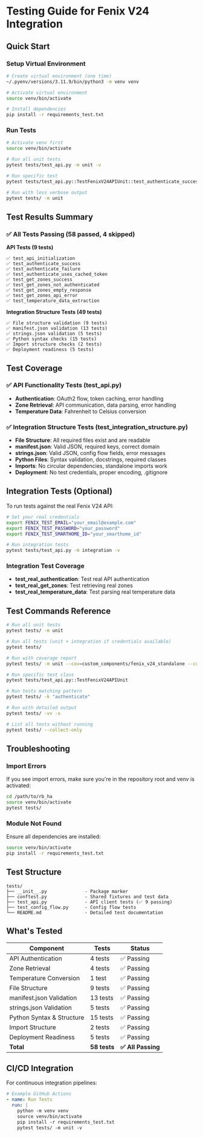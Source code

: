 # Testing Guide for Fenix V24 Integration

## Quick Start

### Setup Virtual Environment

```bash
# Create virtual environment (one time)
~/.pyenv/versions/3.11.9/bin/python3 -m venv venv

# Activate virtual environment
source venv/bin/activate

# Install dependencies
pip install -r requirements_test.txt
```

### Run Tests

```bash
# Activate venv first
source venv/bin/activate

# Run all unit tests
pytest tests/test_api.py -m unit -v

# Run specific test
pytest tests/test_api.py::TestFenixV24APIUnit::test_authenticate_success -v

# Run with less verbose output
pytest tests/ -m unit
```

## Test Results Summary

### ✅ All Tests Passing (58 passed, 4 skipped)

**API Tests (9 tests)**
```
✅ test_api_initialization
✅ test_authenticate_success
✅ test_authenticate_failure
✅ test_authenticate_uses_cached_token
✅ test_get_zones_success
✅ test_get_zones_not_authenticated
✅ test_get_zones_empty_response
✅ test_get_zones_api_error
✅ test_temperature_data_extraction
```

**Integration Structure Tests (49 tests)**
```
✅ File structure validation (9 tests)
✅ manifest.json validation (13 tests)
✅ strings.json validation (5 tests)
✅ Python syntax checks (15 tests)
✅ Import structure checks (2 tests)
✅ Deployment readiness (5 tests)
```

## Test Coverage

### ✅ API Functionality Tests (test_api.py)
- **Authentication**: OAuth2 flow, token caching, error handling
- **Zone Retrieval**: API communication, data parsing, error handling
- **Temperature Data**: Fahrenheit to Celsius conversion

### ✅ Integration Structure Tests (test_integration_structure.py)
- **File Structure**: All required files exist and are readable
- **manifest.json**: Valid JSON, required keys, correct domain
- **strings.json**: Valid JSON, config flow fields, error messages
- **Python Files**: Syntax validation, docstrings, required classes
- **Imports**: No circular dependencies, standalone imports work
- **Deployment**: No test credentials, proper encoding, .gitignore

## Integration Tests (Optional)

To run tests against the real Fenix V24 API:

```bash
# Set your real credentials
export FENIX_TEST_EMAIL="your_email@example.com"
export FENIX_TEST_PASSWORD="your_password"
export FENIX_TEST_SMARTHOME_ID="your_smarthome_id"

# Run integration tests
pytest tests/test_api.py -m integration -v
```

### Integration Test Coverage
- **test_real_authentication**: Test real API authentication
- **test_real_get_zones**: Test retrieving real zones
- **test_real_temperature_data**: Test parsing real temperature data

## Test Commands Reference

```bash
# Run all unit tests
pytest tests/ -m unit

# Run all tests (unit + integration if credentials available)
pytest tests/

# Run with coverage report
pytest tests/ -m unit --cov=custom_components/fenix_v24_standalone --cov-report=html

# Run specific test class
pytest tests/test_api.py::TestFenixV24APIUnit

# Run tests matching pattern
pytest tests/ -k "authenticate"

# Run with detailed output
pytest tests/ -vv -s

# List all tests without running
pytest tests/ --collect-only
```

## Troubleshooting

### Import Errors
If you see import errors, make sure you're in the repository root and venv is activated:
```bash
cd /path/to/rb_ha
source venv/bin/activate
pytest tests/
```

### Module Not Found
Ensure all dependencies are installed:
```bash
source venv/bin/activate
pip install -r requirements_test.txt
```

## Test Structure

```
tests/
├── __init__.py              - Package marker
├── conftest.py              - Shared fixtures and test data
├── test_api.py              - API client tests (✅ 9 passing)
├── test_config_flow.py      - Config flow tests
└── README.md                - Detailed test documentation
```

## What's Tested

| Component | Tests | Status |
|-----------|-------|--------|
| API Authentication | 4 tests | ✅ Passing |
| Zone Retrieval | 4 tests | ✅ Passing |
| Temperature Conversion | 1 test | ✅ Passing |
| File Structure | 9 tests | ✅ Passing |
| manifest.json Validation | 13 tests | ✅ Passing |
| strings.json Validation | 5 tests | ✅ Passing |
| Python Syntax & Structure | 15 tests | ✅ Passing |
| Import Structure | 2 tests | ✅ Passing |
| Deployment Readiness | 5 tests | ✅ Passing |
| **Total** | **58 tests** | **✅ All Passing** |

## CI/CD Integration

For continuous integration pipelines:

```yaml
# Example GitHub Actions
- name: Run Tests
  run: |
    python -m venv venv
    source venv/bin/activate
    pip install -r requirements_test.txt
    pytest tests/ -m unit -v
```
